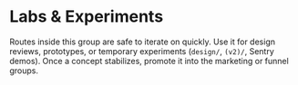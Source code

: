 # Labs & Experiments

Routes inside this group are safe to iterate on quickly. Use it for design reviews, prototypes, or temporary experiments (`design/`, `(v2)/`, Sentry demos). Once a concept stabilizes, promote it into the marketing or funnel groups.
